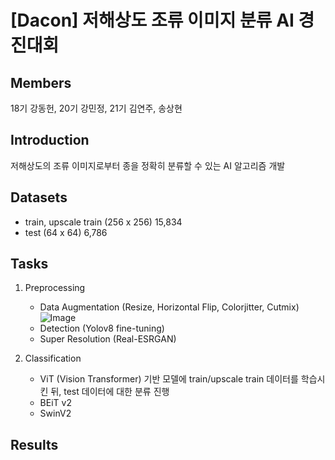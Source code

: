 # [Dacon] 저해상도 조류 이미지 분류 AI 경진대회

## Members
18기 강동헌, 20기 강민정, 21기 김연주, 송상현

## Introduction
저해상도의 조류 이미지로부터 종을 정확히 분류할 수 있는 AI 알고리즘 개발  

## Datasets
- train, upscale train (256 x 256) 15,834
- test (64 x 64) 6,786

## Tasks
1. Preprocessing
   - Data Augmentation (Resize, Horizontal Flip, Colorjitter, Cutmix)
     ![Image](https://github.com/user-attachments/assets/a97c1016-1a4c-49a3-94f1-6de26d7be54f)
   - Detection (Yolov8 fine-tuning)
   - Super Resolution (Real-ESRGAN)
  
2. Classification
   - ViT (Vision Transformer) 기반 모델에 train/upscale train 데이터를 학습시킨 뒤, test 데이터에 대한 분류 진행
   - BEiT v2
   - SwinV2

## Results


